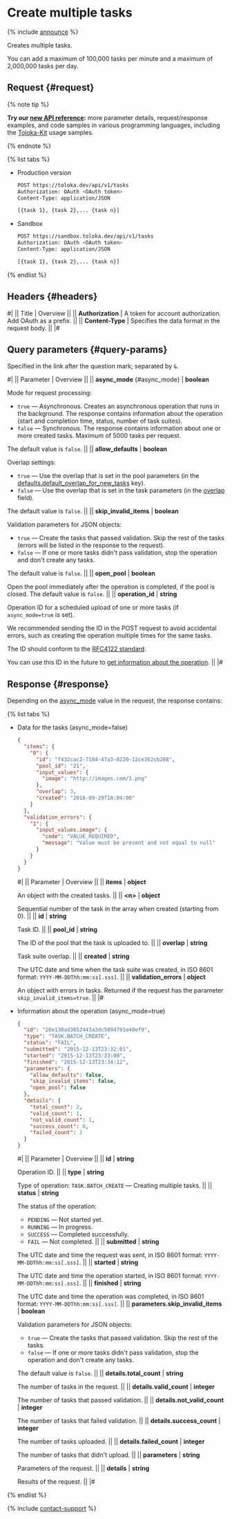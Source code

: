 # Create multiple tasks

{% include [announce](../_includes/announce.md) %}

Creates multiple tasks.

You can add a maximum of 100,000 tasks per minute and a maximum of 2,000,000 tasks per day.

## Request {#request}

{% note tip %}

**Try our [new API reference](https://toloka.ai/docs/api/api-reference/#post-/tasks):** more parameter details, request/response examples, and code samples in various programming languages, including the [Toloka-Kit](../../toloka-kit/index.md) usage samples.

{% endnote %}

{% list tabs %}

- Production version

    ```bash
    POST https://toloka.dev/api/v1/tasks
    Authorization: OAuth <OAuth token>
    Content-Type: application/JSON

    [{task 1}, {task 2},... {task n}]
    ```

- Sandbox

    ```bash
    POST https://sandbox.toloka.dev/api/v1/tasks
    Authorization: OAuth <OAuth token>
    Content-Type: application/JSON

    [{task 1}, {task 2},... {task n}]
    ```

{% endlist %}

## Headers {#headers}

#|
|| Title | Overview ||
|| **Authorization** | A token for account authorization. Add OAuth as a prefix. ||
|| **Content-Type** | Specifies the data format in the request body. ||
|#

## Query parameters {#query-params}

Specified in the link after the question mark; separated by `&`.

#|
|| Parameter | Overview ||
|| **async_mode** {#async_mode} | **boolean**

Mode for request processing:

- `true` — Asynchronous. Creates an asynchronous operation that runs in the background. The response contains information about the operation (start and completion time, status, number of task suites).
- `false` — Synchronous. The response contains information about one or more created tasks. Maximum of 5000 tasks per request.

The default value is `false`. ||
|| **allow_defaults** | **boolean**

Overlap settings:

- `true` — Use the overlap that is set in the pool parameters (in the [defaults.default_overlap_for_new_tasks](create-pool.md#default-overlap-tasks) key).
- `false` — Use the overlap that is set in the task parameters (in the [overlap](#overlap) field).

The default value is `false`. ||
|| **skip_invalid_items** | **boolean**

Validation parameters for JSON objects:

- `true` — Create the tasks that passed validation. Skip the rest of the tasks (errors will be listed in the response to the request).
- `false` — If one or more tasks didn't pass validation, stop the operation and don't create any tasks.

The default value is `false`. ||
|| **open_pool** | **boolean**

Open the pool immediately after the operation is completed, if the pool is closed. The default value is `false`. ||
|| **operation_id** | **string**

Operation ID for a scheduled upload of one or more tasks (if `async_mode=true` is set).

We recommended sending the ID in the POST request to avoid accidental errors, such as creating the operation multiple times for the same tasks.

The ID should conform to the [RFC4122 standard](https://tools.ietf.org/html/rfc4122).

You can use this ID in the future to [get information about the operation](operations.md). ||
|#

## Response {#response}

Depending on the [async_mode](#async_mode) value in the request, the response contains:

{% list tabs %}

- Data for the tasks (async_mode=false)

    ```json
    {
      "items": {
        "0": {
          "id": "f432cac2-7184-47a3-8220-12ce362cb208",
          "pool_id": "21",
          "input_values": {
            "image": "http://images.com/1.png"
          },
          "overlap": 3,
          "created": "2016-09-29T18:04:00"
        }
      },
      "validation_errors": {
        "1": {
          "input_values.image": {
            "code": "VALUE_REQUIRED",
            "message": "Value must be present and not equal to null"
          }
        }
      }
    }
    ```

  #|
  || Parameter | Overview ||
  || **items** | **object**

  An object with the created tasks. ||
  || **\<n\>** | **object**

  Sequential number of the task in the array when created (starting from 0). ||
  || **id** | **string**

  Task ID. ||
  || **pool_id** | **string**

  The ID of the pool that the task is uploaded to. ||
  || **overlap** | **string**

  Task suite overlap. ||
  || **created** | **string**

  The UTC date and time when the task suite was created, in ISO 8601 format: `YYYY-MM-DDThh:mm:ss[.sss]`. ||
  || **validation_errors** | **object**

  An object with errors in tasks. Returned if the request has the parameter `skip_invalid_items=true`. ||
  |#

- Information about the operation (async_mode=true)

    ```json
    {
      "id": "26e130ad3652443a3dc5094791e48ef9",
      "type": "TASK.BATCH_CREATE",
      "status": "FAIL",
      "submitted": "2015-12-13T23:32:01",
      "started": "2015-12-13T23:33:00",
      "finished": "2015-12-13T23:34:12",
      "parameters": {
        "allow_defaults": false,
        "skip_invalid_items": false,
        "open_pool": false
      },
      "details": {
        "total_count": 2,
        "valid_count": 1,
        "not_valid_count": 1,
        "success_count": 0,
        "failed_count": 2
      }
    }
    ```

  #|
  || Parameter | Overview ||
  || **id** | **string**

  Operation ID. ||
  || **type** | **string**

  Type of operation: `TASK.BATCH_CREATE` — Creating multiple tasks. ||
  || **status** | **string**

  The status of the operation:

  - `PENDING` — Not started yet.
  - `RUNNING` — In progress.
  - `SUCCESS` — Completed successfully.
  - `FAIL` — Not completed. ||
  || **submitted** | **string**

  The UTC date and time the request was sent, in ISO 8601 format: `YYYY-MM-DDThh:mm:ss[.sss]`. ||
  || **started** | **string**

  The UTC date and time the operation started, in ISO 8601 format: `YYYY-MM-DDThh:mm:ss[.sss]`. ||
  || **finished** | **string**

  The UTC date and time the operation was completed, in ISO 8601 format: `YYYY-MM-DDThh:mm:ss[.sss]`. ||
  || **parameters.skip_invalid_items** | **boolean**

  Validation parameters for JSON objects:

  - `true` — Create the tasks that passed validation. Skip the rest of the tasks.
  - `false` — If one or more tasks didn't pass validation, stop the operation and don't create any tasks.

  The default value is `false`. ||
  || **details.total_count** | **string**

  The number of tasks in the request. ||
  || **details.valid_count** | **integer**

  The number of tasks that passed validation. ||
  || **details.not_valid_count** | **integer**

  The number of tasks that failed validation. ||
  || **details.success_count** | **integer**

  The number of tasks uploaded. ||
  || **details.failed_count** | **integer**

  The number of tasks that didn't upload. ||
  || **parameters** | **string**

  Parameters of the request. ||
  || **details** | **string**

  Results of the request. ||
  |#

{% endlist %}

{% include [contact-support](../../guide/_includes/contact-support.md) %}
